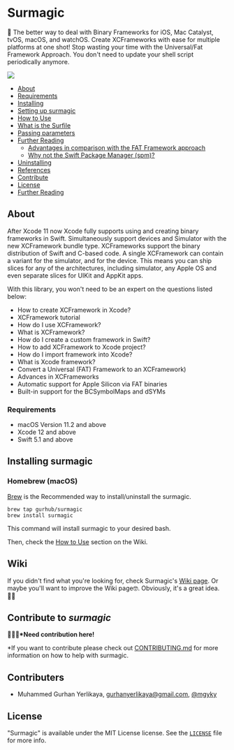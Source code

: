 # Surmagic

🚀 The better way to deal with Binary Frameworks for iOS, Mac Catalyst, tvOS, macOS, and watchOS. Create XCFrameworks with ease for multiple platforms at one shot! Stop wasting your time with the Universal/Fat Framework Approach. You don't need to update your shell script periodically anymore.

![](https://github.com/gurhub/surmagic/blob/master/assets/surmagic-how-to-use.gif)

- [About](#about)
- [Requirements](#requirements)
- [Installing](#installing-surmagic)
- [Setting up surmagic](https://github.com/gurhub/surmagic/wiki/Setting-up)
- [How to Use](https://github.com/gurhub/surmagic/wiki/How-to-Use)
- [What is the Surfile](https://github.com/gurhub/surmagic/wiki/What-is-the-Surfile)
- [Passing parameters](https://github.com/gurhub/surmagic/wiki/How-to-Use)
- [Further Reading](https://github.com/gurhub/surmagic/wiki/Further-Reading)
  - [Advantages in comparison with the FAT Framework approach](https://github.com/gurhub/surmagic/wiki/Further-Reading)
  - [Why not the Swift Package Manager (spm)?](https://github.com/gurhub/surmagic/wiki/Further-Reading)
- [Uninstalling](https://github.com/gurhub/surmagic/wiki/Uninstalling-surmagic)
- [References](https://github.com/gurhub/surmagic/wiki/References)
- [Contribute](#contribute-to-surmagic)
- [License](#license)
- [Further Reading](https://github.com/gurhub/surmagic/wiki/Further-Reading)

## About

After Xcode 11 now Xcode fully supports using and creating binary frameworks in Swift. Simultaneously support devices and Simulator with the new XCFramework bundle type. XCFrameworks support the binary distribution of Swift and C-based code. A single XCFramework can contain a variant for the simulator, and for the device. This means you can ship slices for any of the architectures, including simulator, any Apple OS and even separate slices for UIKit and AppKit apps. 

With this library, you won't need to be an expert on the questions listed below:

* How to create XCFramework in Xcode?
* XCFramework tutorial
* How do I use XCFramework? 
* What is XCFramework?
* How do I create a custom framework in Swift? 
* How to add XCFramework to Xcode project?
* How do I import framework into Xcode?
* What is Xcode framework? 
* Convert a Universal (FAT) Framework to an XCFramework)
* Advances in XCFrameworks
* Automatic support for Apple Silicon via FAT binaries
* Built-in support for the BCSymbolMaps and dSYMs

### Requirements

- macOS Version 11.2 and above
- Xcode 12 and above
- Swift 5.1 and above

## Installing surmagic

### Homebrew (macOS)

[Brew](https://brew.sh) is the Recommended way to install/uninstall the surmagic.

```
brew tap gurhub/surmagic
brew install surmagic
```

This command will install surmagic to your desired bash.

Then, check the [How to Use](https://github.com/gurhub/surmagic/wiki/How-to-Use) section on the Wiki.

## Wiki

If you didn't find what you're looking for, check Surmagic's [Wiki page](https://github.com/gurhub/surmagic/wiki). Or maybe you'll want to improve the Wiki page🤓. Obviously, it's a great idea. 👏🏻

## Contribute to _surmagic_

**🙋🏻‍♂️*Need contribution here!**

*If you want to contribute please check out [CONTRIBUTING.md](CONTRIBUTING.md) for more information on how to help with surmagic.

## Contributers

* Muhammed Gurhan Yerlikaya, [gurhanyerlikaya@gmail.com](mailto:gurhanyerlikaya@gmail.com), [@mgyky](https://twitter.com/mgyky)

## License

"Surmagic" is available under the MIT License license. See the [`LICENSE`](LICENSE) file for more info.
